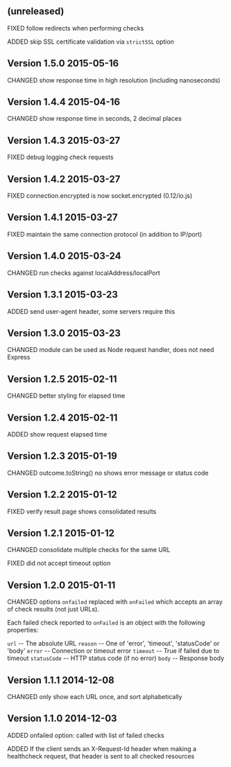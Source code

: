 ## (unreleased)

FIXED follow redirects when performing checks

ADDED skip SSL certificate validation via `strictSSL` option


## Version 1.5.0  2015-05-16

CHANGED show response time in high resolution (including nanoseconds)


## Version 1.4.4  2015-04-16

CHANGED show response time in seconds, 2 decimal places


## Version 1.4.3  2015-03-27

FIXED debug logging check requests


## Version 1.4.2  2015-03-27

FIXED connection.encrypted is now socket.encrypted (0.12/io.js)


## Version 1.4.1  2015-03-27

FIXED maintain the same connection protocol (in addition to IP/port)


## Version 1.4.0  2015-03-24

CHANGED run checks against localAddress/localPort


## Version 1.3.1  2015-03-23

ADDED send user-agent header, some servers require this


## Version 1.3.0  2015-03-23

CHANGED module can be used as Node request handler, does not need Express


## Version 1.2.5  2015-02-11

CHANGED better styling for elapsed time


## Version 1.2.4  2015-02-11

ADDED show request elapsed time


## Version 1.2.3  2015-01-19

CHANGED outcome.toString() no shows error message or status code


## Version 1.2.2  2015-01-12

FIXED verify result page shows consolidated results


## Version 1.2.1  2015-01-12

CHANGED consolidate multiple checks for the same URL

FIXED did not accept timeout option


## Version 1.2.0  2015-01-11

CHANGED options `onfailed` replaced with `onFailed` which accepts an array of
check results (not just URLs).

Each failed check reported to `onFailed` is an object with the following
properties:

`url`         -- The absolute URL
`reason`      -- One of 'error', 'timeout', 'statusCode' or 'body'
`error`       -- Connection or timeout error
`timeout`     -- True if failed due to timeout
`statusCode`  -- HTTP status code (if no error)
`body`        -- Response body


## Version 1.1.1  2014-12-08

CHANGED only show each URL once, and sort alphabetically


## Version 1.1.0  2014-12-03

ADDED onfailed option: called with list of failed checks

ADDED If the client sends an X-Request-Id header when making a healthcheck
request, that header is sent to all checked resources


